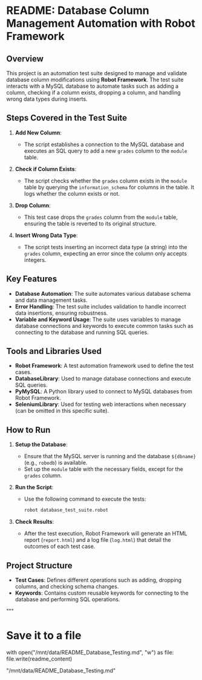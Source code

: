 # README: Database Column Management Automation with Robot Framework

## Overview

This project is an automation test suite designed to manage and validate database column modifications using **Robot Framework**. The test suite interacts with a MySQL database to automate tasks such as adding a column, checking if a column exists, dropping a column, and handling wrong data types during inserts.

## Steps Covered in the Test Suite

1. **Add New Column**:

   - The script establishes a connection to the MySQL database and executes an SQL query to add a new `grades` column to the `module` table.

2. **Check if Column Exists**:

   - The script checks whether the `grades` column exists in the `module` table by querying the `information_schema` for columns in the table. It logs whether the column exists or not.

3. **Drop Column**:

   - This test case drops the `grades` column from the `module` table, ensuring the table is reverted to its original structure.

4. **Insert Wrong Data Type**:
   - The script tests inserting an incorrect data type (a string) into the `grades` column, expecting an error since the column only accepts integers.

## Key Features

- **Database Automation**: The suite automates various database schema and data management tasks.
- **Error Handling**: The test suite includes validation to handle incorrect data insertions, ensuring robustness.
- **Variable and Keyword Usage**: The suite uses variables to manage database connections and keywords to execute common tasks such as connecting to the database and running SQL queries.

## Tools and Libraries Used

- **Robot Framework**: A test automation framework used to define the test cases.
- **DatabaseLibrary**: Used to manage database connections and execute SQL queries.
- **PyMySQL**: A Python library used to connect to MySQL databases from Robot Framework.
- **SeleniumLibrary**: Used for testing web interactions when necessary (can be omitted in this specific suite).

## How to Run

1. **Setup the Database**:

   - Ensure that the MySQL server is running and the database `${dbname}` (e.g., `robodb`) is available.
   - Set up the `module` table with the necessary fields, except for the `grades` column.

2. **Run the Script**:

   - Use the following command to execute the tests:
     ```bash
     robot database_test_suite.robot
     ```

3. **Check Results**:
   - After the test execution, Robot Framework will generate an HTML report (`report.html`) and a log file (`log.html`) that detail the outcomes of each test case.

## Project Structure

- **Test Cases**: Defines different operations such as adding, dropping columns, and checking schema changes.
- **Keywords**: Contains custom reusable keywords for connecting to the database and performing SQL operations.

"""

# Save it to a file

with open("/mnt/data/README_Database_Testing.md", "w") as file:
file.write(readme_content)

"/mnt/data/README_Database_Testing.md"

